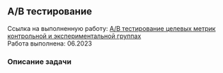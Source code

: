 **A/B тестирование**<br/>
---
Ссылка на выполненную работу: [A/B тестирование целевых метрик контрольной и экспериментальной группах](https://github.com/NailyaAukhadeeva/A-B-test/blob/main/AB_test_task.ipynb)  
Работа выполнена: 06.2023
### Описание задачи<br/>
